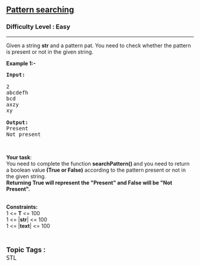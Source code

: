 <h2><a href="https://www.geeksforgeeks.org/problems/pattern-searching5231/1">Pattern searching</a></h2><h3>Difficulty Level : Easy</h3><hr><div class="problems_problem_content__Xm_eO"><p>Given a string <strong>str</strong> and a pattern pat. You need to check whether the pattern is present or not in the given string.&nbsp;</p>

<p><strong>Example 1:-</strong></p>

<pre><strong>Input:</strong>

2
abcdefh
bcd
axzy
xy

<strong>Output:</strong>
Present
Not present</pre>

<p>&nbsp;</p>

<p><strong>Your&nbsp;task</strong>:<br>
You need to complete the function <strong>searchPattern()&nbsp;</strong>and&nbsp;you need to return a boolean value<strong> (True or False)</strong> according to the pattern present or not in the given string.<br>
<strong>Returning True will represent the "Present" and False will be "Not Present".</strong><br>
&nbsp;</p>

<p><strong>Constraints:</strong><br>
1 &lt;= <strong>T </strong>&lt;= 100<br>
1 &lt;= |<strong>str</strong>| &lt;= 100<br>
1 &lt;= |<strong>text</strong>| &lt;= 100</p>
</div><br><p><span style=font-size:18px><strong>Topic Tags : </strong><br><code>STL</code>&nbsp;